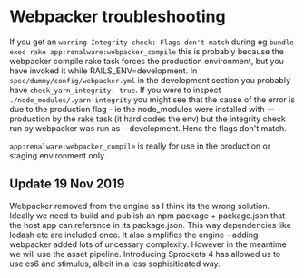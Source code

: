 # Webpacker troubleshooting

If you get an `warning Integrity check: Flags don't match` during eg `bundle exec rake app:renalware:webpacker_compile`
this is probably because the webpacker compile rake task forces the production environment, but you have invoked it
while RAILS_ENV=development. In `spec/dummy/config/webpacker.yml` in the development section you probably
have `check_yarn_integrity: true`. If you were to inspect `./node_modules/.yarn-integrity` you might see that
the cause of the error is due to the production flag - ie the node_modules were installed with --production by the rake task
(it hard codes the env) but the integrity check run by webpacker was run as --development. Henc the flags
don't match.

`app:renalware:webpacker_compile` is really for use in the production or staging environment only.

## Update 19 Nov 2019

Webpacker removed from the engine as I think its the wrong solution. Ideally we need to build and
publish an npm package + package.json that the host app can reference in its package.json.
This way dependencies like lodash etc are included once. It also simplifies the engine - adding
webpacker added lots of uncessary complexity.
However in the meantime we will use the asset pipeline.
Introducing Sprockets 4 has allowed us to use es6 and stimulus, albeit in a less sophisiticated
way.
